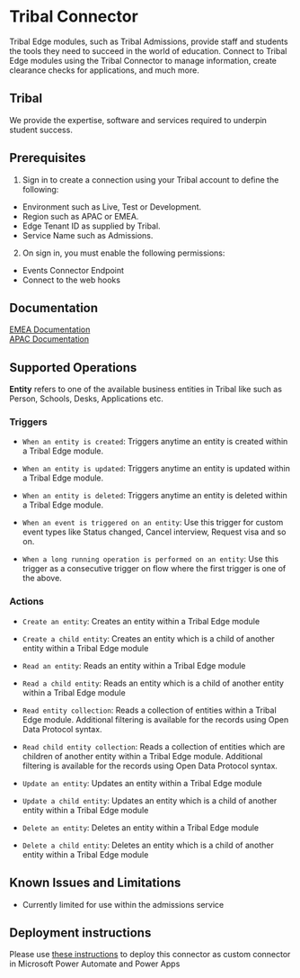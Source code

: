 # Tribal Connector

Tribal Edge modules, such as Tribal Admissions, provide staff and students the tools they need to succeed in the world of education. Connect to Tribal Edge modules using the Tribal Connector to manage information, create clearance checks for applications, and much more.

## Tribal

We provide the expertise, software and services required to underpin student success.

## Prerequisites

1. Sign in to create a connection using your Tribal account to define the following:
- Environment such as Live, Test or Development.
- Region such as APAC or EMEA.
- Edge Tenant ID as supplied by Tribal.
- Service Name such as Admissions.

2. On sign in, you must enable the following permissions:
- Events Connector Endpoint
- Connect to the web hooks

## Documentation

[EMEA Documentation](https://help.tribaledge.com/emea/edge/EdgeEducation.htm)  
[APAC Documentation](https://help.tribaledge.com/apac/edge/EdgeEducation.htm)

## Supported Operations

**Entity** refers to one of the available business entities in Tribal like such as Person, Schools, Desks, Applications etc.

### Triggers

- `When an entity is created`: Triggers anytime an entity is created within a Tribal Edge module.

- `When an entity is updated`: Triggers anytime an entity is updated within a Tribal Edge module.

- `When an entity is deleted`: Triggers anytime an entity is deleted within a Tribal Edge module.

- `When an event is triggered on an entity`: Use this trigger for custom event types like Status changed, Cancel interview, Request visa and so on.

- `When a long running operation is performed on an entity`: Use this trigger as a consecutive trigger on flow where the first trigger is one of the above.

### Actions

- `Create an entity`: Creates an entity within a Tribal Edge module

- `Create a child entity`: Creates an entity which is a child of another entity within a Tribal Edge module

- `Read an entity`: Reads an entity within a Tribal Edge module

- `Read a child entity`: Reads an entity which is a child of another entity within a Tribal Edge module

- `Read entity collection`: Reads a collection of entities within a Tribal Edge module. Additional filtering is available for the records using Open Data Protocol syntax.  

- `Read child entity collection`:  Reads a collection of entities which are children of another entity within a Tribal Edge module. Additional filtering is available for the records using Open Data Protocol syntax.

- `Update an entity`: Updates an entity within a Tribal Edge module

- `Update a child entity`: Updates an entity which is a child of another entity within a Tribal Edge module

- `Delete an entity`: Deletes an entity within a Tribal Edge module

- `Delete a child entity`: Deletes an entity which is a child of another entity within a Tribal Edge module

## Known Issues and Limitations

- Currently limited for use within the admissions service

## Deployment instructions

Please use [these instructions](https://docs.microsoft.com/en-us/connectors/custom-connectors/paconn-cli) to deploy this connector as custom connector in Microsoft Power Automate and Power Apps